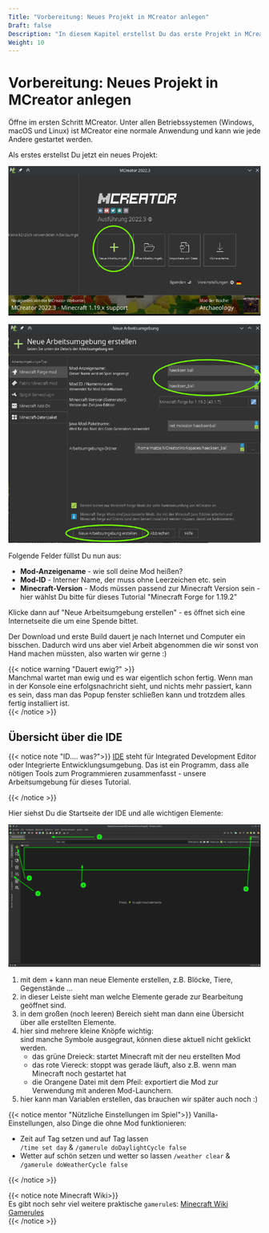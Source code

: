 ```yaml
---
Title: "Vorbereitung: Neues Projekt in MCreator anlegen"
Draft: false
Description: "In diesem Kapitel erstellst Du das erste Projekt in MCreator und wir schauen uns einzelnen Elemente des Programms an."
Weight: 10
---
```



# Vorbereitung: Neues Projekt in MCreator anlegen

Öffne im ersten Schritt MCreator. Unter allen Betriebssystemen (Windows, macOS und Linux) ist MCreator eine normale Anwendung und kann wie jede Andere gestartet werden.

Als erstes erstellst Du jetzt ein neues Projekt:


![Neues Projekt anlegen - 1](projekt-anlegen-0.png)

![Neues Projekt anlegen - 2](projekt-anlegen-1.png)

Folgende Felder füllst Du nun aus:
- **Mod-Anzeigename** - wie soll deine Mod heißen? 
- **Mod-ID** - Interner Name, der muss ohne Leerzeichen etc. sein
- **Minecraft-Version** - Mods müssen passend zur Minecraft Version sein - hier wählst Du bitte für dieses Tutorial "Minecraft Forge for 1.19.2"

Klicke dann auf "Neue Arbeitsumgebung erstellen" - es öffnet sich eine Internetseite die um eine Spende bittet.

Der Download und erste Build dauert je nach Internet und Computer ein bisschen. Dadurch wird uns aber viel Arbeit abgenommen die wir sonst von Hand machen müssten, also warten wir gerne :)

{{< notice warning "Dauert ewig?" >}}  
Manchmal wartet man ewig und es war eigentlich schon fertig. Wenn man in der Konsole eine erfolgsnachricht sieht, und nichts mehr passiert, kann es sein, dass man das Popup fenster schließen kann und trotzdem alles fertig installiert ist.  
{{< /notice >}}

## Übersicht über die IDE

{{< notice note "ID.... was?">}}
[IDE](https://de.wikipedia.org/wiki/Integrierte_Entwicklungsumgebung) steht für Integrated Development Editor oder Integrierte Entwicklungsumgebung. Das ist ein Programm, dass alle nötigen Tools zum Programmieren zusammenfasst - unsere Arbeitsumgebung für dieses Tutorial. 

{{< /notice >}}

Hier siehst Du die Startseite der IDE und alle wichtigen Elemente:

![IDE Übersicht: das sind die wichtigsten Elemente](ide-uebersicht.png)

1. mit dem + kann man neue Elemente erstellen, z.B. Blöcke, Tiere, Gegenstände ...
2. in dieser Leiste sieht man welche Elemente gerade zur Bearbeitung geöffnet sind.
3. in dem großen (noch leeren) Bereich sieht man dann eine Übersicht über alle erstellten Elemente.
4. hier sind mehrere kleine Knöpfe wichtig:  
    sind manche Symbole ausgegraut, können diese aktuell nicht geklickt werden.
    - das grüne Dreieck: startet Minecraft mit der neu erstellten Mod
    - das rote Viereck: stoppt was gerade läuft, also z.B. wenn man Minecraft noch gestartet hat
    - die Orangene Datei mit dem Pfeil: exportiert die Mod zur Verwendung mit anderen Mod-Launchern.  
5. hier kann man Variablen erstellen, das brauchen wir später auch noch :)

{{< notice mentor "Nützliche Einstellungen im Spiel">}}
Vanilla-Einstellungen, also Dinge die ohne Mod funktionieren:

- Zeit auf Tag setzen und auf Tag lassen  
`/time set day` & `/gamerule doDaylightCycle false`
- Wetter auf schön setzen und wetter so lassen
`/weather clear` & `/gamerule doWeatherCycle false`

{{< /notice >}}

{{< notice note Minecraft Wiki>}}  
Es gibt noch sehr viel weitere praktische `gamerule`s: [Minecraft Wiki Gamerules](https://minecraft.fandom.com/wiki/Game_rule)  
{{< /notice >}}